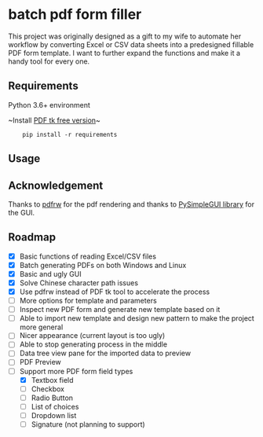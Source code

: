 # batch pdf form filler

This project was originally designed as a gift to my wife to automate her workflow by converting Excel or CSV data sheets into a predesigned fillable PDF form template. I want to further expand the functions and make it a handy tool for every one.

## Requirements

Python 3.6+ environment

~Install [PDF tk free version](https://www.pdflabs.com/tools/pdftk-the-pdf-toolkit/)~

```shell
    pip install -r requirements
```

## Usage



## Acknowledgement

Thanks to [pdfrw](https://github.com/pmaupin/pdfrw) for the pdf rendering and thanks to [PySimpleGUI library](https://pysimplegui.readthedocs.io/en/latest/) for the GUI.

## Roadmap

- [x] Basic functions of reading Excel/CSV files
- [x] Batch generating PDFs on both Windows and Linux
- [x] Basic and ugly GUI
- [x] Solve Chinese character path issues
- [x] Use pdfrw instead of PDF tk tool to accelerate the process
- [ ] More options for template and parameters
- [ ] Inspect new PDF form and generate new template based on it
- [ ] Able to import new template and design new pattern to make the project more general
- [ ] Nicer appearance (current layout is too ugly)
- [ ] Able to stop generating process in the middle
- [ ] Data tree view pane for the imported data to preview
- [ ] PDF Preview
- [ ] Support more PDF form field types
  - [x] Textbox field
  - [ ] Checkbox
  - [ ] Radio Button
  - [ ] List of choices
  - [ ] Dropdown list
  - [ ] Signature (not planning to support)